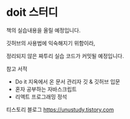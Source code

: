 # doit 스터디

책의 실습내용을 올릴 예정입니다.

깃허브의 사용법에 익숙해지기 위함이라,

정리되지 않은 짜투리 실습 코드가 커밋될 예정입니다.

참고 서적

- Do it 지옥에서 온 문서 관리자 깃 & 깃허브 입문
- 혼자 공부하는 자바스크립트
- 리액트 프로그래밍 정석

티스토리 블로그
https://unustudy.tistory.com
